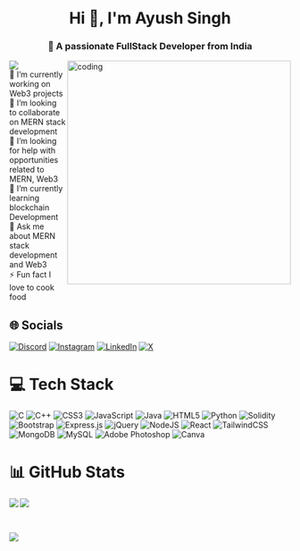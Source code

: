 <h1 align="center"> Hi 👋, I'm Ayush Singh</h1> 
<h3 align="center">💫 A passionate FullStack Developer from India</h3>
<img align="right" alt="coding" width="400"  src="https://miro.medium.com/v2/resize:fit:679/1*zVnWJtyGOX_kUIDm6ccCfQ.gif">

[![](https://visitcount.itsvg.in/api?id=ayushya0612&icon=0&color=1)](https://visitcount.itsvg.in)<br>
🔭 I’m currently working on Web3 projects<br>👯 I’m looking to collaborate on MERN stack development<br>🤝 I’m looking for help with opportunities related to MERN, Web3<br>🌱 I’m currently learning blockchain Development<br>💬 Ask me about MERN stack development and Web3<br>⚡ Fun fact I love to cook food 


## 🌐 Socials
[![Discord](https://img.shields.io/badge/Discord-%237289DA.svg?logo=discord&logoColor=white)](https://discord.gg/https://discord.com/channels/@me) [![Instagram](https://img.shields.io/badge/Instagram-%23E4405F.svg?logo=Instagram&logoColor=white)](https://instagram.com/__ayushya__) [![LinkedIn](https://img.shields.io/badge/LinkedIn-%230077B5.svg?logo=linkedin&logoColor=white)](https://www.linkedin.com/in/ayush-singh-759aa41b6/) [![X](https://img.shields.io/badge/X-black.svg?logo=X&logoColor=white)](https://twitter.com/__ayushya__) 

# 💻 Tech Stack
![C](https://img.shields.io/badge/c-%2300599C.svg?style=plastic&logo=c&logoColor=white) ![C++](https://img.shields.io/badge/c++-%2300599C.svg?style=plastic&logo=c%2B%2B&logoColor=white) ![CSS3](https://img.shields.io/badge/css3-%231572B6.svg?style=plastic&logo=css3&logoColor=white) ![JavaScript](https://img.shields.io/badge/javascript-%23323330.svg?style=plastic&logo=javascript&logoColor=%23F7DF1E) ![Java](https://img.shields.io/badge/java-%23ED8B00.svg?style=plastic&logo=openjdk&logoColor=white) ![HTML5](https://img.shields.io/badge/html5-%23E34F26.svg?style=plastic&logo=html5&logoColor=white) ![Python](https://img.shields.io/badge/python-3670A0?style=plastic&logo=python&logoColor=ffdd54) ![Solidity](https://img.shields.io/badge/Solidity-%23363636.svg?style=plastic&logo=solidity&logoColor=white) ![Bootstrap](https://img.shields.io/badge/bootstrap-%238511FA.svg?style=plastic&logo=bootstrap&logoColor=white) ![Express.js](https://img.shields.io/badge/express.js-%23404d59.svg?style=plastic&logo=express&logoColor=%2361DAFB) ![jQuery](https://img.shields.io/badge/jquery-%230769AD.svg?style=plastic&logo=jquery&logoColor=white) ![NodeJS](https://img.shields.io/badge/node.js-6DA55F?style=plastic&logo=node.js&logoColor=white) ![React](https://img.shields.io/badge/react-%2320232a.svg?style=plastic&logo=react&logoColor=%2361DAFB) ![TailwindCSS](https://img.shields.io/badge/tailwindcss-%2338B2AC.svg?style=plastic&logo=tailwind-css&logoColor=white) ![MongoDB](https://img.shields.io/badge/MongoDB-%234ea94b.svg?style=plastic&logo=mongodb&logoColor=white) ![MySQL](https://img.shields.io/badge/mysql-%2300000f.svg?style=plastic&logo=mysql&logoColor=white) ![Adobe Photoshop](https://img.shields.io/badge/adobe%20photoshop-%2331A8FF.svg?style=plastic&logo=adobe%20photoshop&logoColor=white) ![Canva](https://img.shields.io/badge/Canva-%2300C4CC.svg?style=plastic&logo=Canva&logoColor=white)

# 📊 GitHub Stats
<p><img align="left" src="https://github-readme-stats.vercel.app/api?username=ayushya0612&theme=tokyonight&hide_border=true&include_all_commits=true&count_private=true"> <img align="center" src="https://github-readme-stats.vercel.app/api/top-langs/?username=ayushya0612&theme=tokyonight&hide_border=true&include_all_commits=true&count_private=true&layout=compact"></p><p><br></p>
<p><img align="left" src="https://github-readme-streak-stats.herokuapp.com/?user=ayushya0612&theme=tokyonight&hide_border=true"></p>

